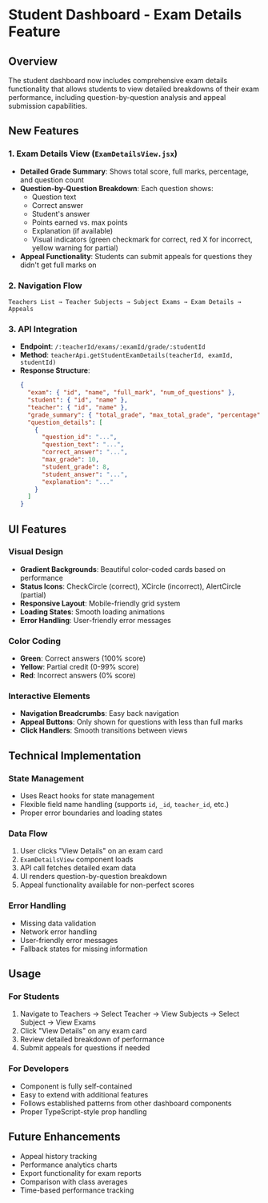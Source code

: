 # Student Dashboard - Exam Details Feature

## Overview
The student dashboard now includes comprehensive exam details functionality that allows students to view detailed breakdowns of their exam performance, including question-by-question analysis and appeal submission capabilities.

## New Features

### 1. Exam Details View (`ExamDetailsView.jsx`)
- **Detailed Grade Summary**: Shows total score, full marks, percentage, and question count
- **Question-by-Question Breakdown**: Each question shows:
  - Question text
  - Correct answer
  - Student's answer
  - Points earned vs. max points
  - Explanation (if available)
  - Visual indicators (green checkmark for correct, red X for incorrect, yellow warning for partial)
- **Appeal Functionality**: Students can submit appeals for questions they didn't get full marks on

### 2. Navigation Flow
```
Teachers List → Teacher Subjects → Subject Exams → Exam Details → Appeals
```

### 3. API Integration
- **Endpoint**: `/:teacherId/exams/:examId/grade/:studentId`
- **Method**: `teacherApi.getStudentExamDetails(teacherId, examId, studentId)`
- **Response Structure**:
  ```json
  {
    "exam": { "id", "name", "full_mark", "num_of_questions" },
    "student": { "id", "name" },
    "teacher": { "id", "name" },
    "grade_summary": { "total_grade", "max_total_grade", "percentage" },
    "question_details": [
      {
        "question_id": "...",
        "question_text": "...",
        "correct_answer": "...",
        "max_grade": 10,
        "student_grade": 8,
        "student_answer": "...",
        "explanation": "..."
      }
    ]
  }
  ```

## UI Features

### Visual Design
- **Gradient Backgrounds**: Beautiful color-coded cards based on performance
- **Status Icons**: CheckCircle (correct), XCircle (incorrect), AlertCircle (partial)
- **Responsive Layout**: Mobile-friendly grid system
- **Loading States**: Smooth loading animations
- **Error Handling**: User-friendly error messages

### Color Coding
- **Green**: Correct answers (100% score)
- **Yellow**: Partial credit (0-99% score)
- **Red**: Incorrect answers (0% score)

### Interactive Elements
- **Navigation Breadcrumbs**: Easy back navigation
- **Appeal Buttons**: Only shown for questions with less than full marks
- **Click Handlers**: Smooth transitions between views

## Technical Implementation

### State Management
- Uses React hooks for state management
- Flexible field name handling (supports `id`, `_id`, `teacher_id`, etc.)
- Proper error boundaries and loading states

### Data Flow
1. User clicks "View Details" on an exam card
2. `ExamDetailsView` component loads
3. API call fetches detailed exam data
4. UI renders question-by-question breakdown
5. Appeal functionality available for non-perfect scores

### Error Handling
- Missing data validation
- Network error handling
- User-friendly error messages
- Fallback states for missing information

## Usage

### For Students
1. Navigate to Teachers → Select Teacher → View Subjects → Select Subject → View Exams
2. Click "View Details" on any exam card
3. Review detailed breakdown of performance
4. Submit appeals for questions if needed

### For Developers
- Component is fully self-contained
- Easy to extend with additional features
- Follows established patterns from other dashboard components
- Proper TypeScript-style prop handling

## Future Enhancements
- Appeal history tracking
- Performance analytics charts
- Export functionality for exam reports
- Comparison with class averages
- Time-based performance tracking

